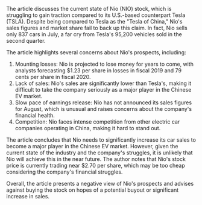 The article discusses the current state of Nio (NIO) stock, which is struggling to gain traction compared to its U.S.-based counterpart Tesla (TSLA). Despite being compared to Tesla as the "Tesla of China," Nio's sales figures and market share fail to back up this claim. In fact, Nio sells only 837 cars in July, a far cry from Tesla's 95,200 vehicles sold in the second quarter.

The article highlights several concerns about Nio's prospects, including:

1. Mounting losses: Nio is projected to lose money for years to come, with analysts forecasting $1.23 per share in losses in fiscal 2019 and 79 cents per share in fiscal 2020.
2. Lack of sales: Nio's sales are significantly lower than Tesla's, making it difficult to take the company seriously as a major player in the Chinese EV market.
3. Slow pace of earnings release: Nio has not announced its sales figures for August, which is unusual and raises concerns about the company's financial health.
4. Competition: Nio faces intense competition from other electric car companies operating in China, making it hard to stand out.

The article concludes that Nio needs to significantly increase its car sales to become a major player in the Chinese EV market. However, given the current state of the industry and the company's struggles, it is unlikely that Nio will achieve this in the near future. The author notes that Nio's stock price is currently trading near $2.70 per share, which may be too cheap considering the company's financial struggles.

Overall, the article presents a negative view of Nio's prospects and advises against buying the stock on hopes of a potential buyout or significant increase in sales.